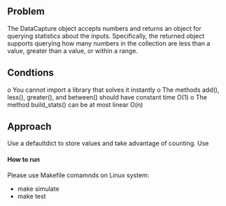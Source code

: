 ## Problem 

The DataCapture object accepts numbers and returns an object for querying
statistics about the inputs. Specifically, the returned object supports
querying how many numbers in the collection are less than a value, greater
than a value, or within a range.

## Condtions 
o You cannot import a library that solves it instantly
o The methods add(), less(), greater(), and between() should have
constant time O(1)
o The method build_stats() can be at most linear O(n)

## Approach

Use a defaultdict to store values and take advantage of counting. Use 

#### How to run

Please use Makefile comamnds on Linux system:
 - make simulate
 - make test